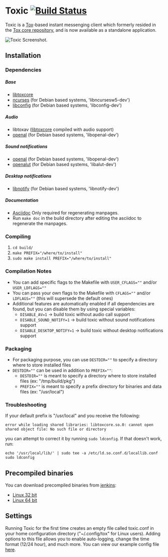 # Toxic [![Build Status](https://travis-ci.org/Tox/toxic.png?branch=master)](https://travis-ci.org/Tox/toxic)
Toxic is a [Tox](https://tox.im)-based instant messenging client which formerly resided in the [Tox core repository](https://github.com/irungentoo/toxcore), and is now available as a standalone application.

![Toxic Screenshot](https://i.imgur.com/ryaEmQZ.png "Home Screen").

## Installation

### Dependencies
##### Base
* [libtoxcore](https://github.com/irungentoo/toxcore)
* [ncurses](https://www.gnu.org/software/ncurses) (for Debian based systems, 'libncursesw5-dev')
* [libconfig](http://www.hyperrealm.com/libconfig) (for Debian based systems, 'libconfig-dev')

##### Audio
* libtoxav ([libtoxcore](https://github.com/irungentoo/toxcore) compiled with audio support)
* [openal](http://openal.org) (for Debian based systems, 'libopenal-dev')

##### Sound notifications
* [openal](http://openal.org) (for Debian based systems, 'libopenal-dev')
* [openalut](http://openal.org) (for Debian based systems, 'libalut-dev')

##### Desktop notifications
* [libnotify](https://developer.gnome.org/libnotify) (for Debian based systems, 'libnotify-dev')

##### Documentation
* [Asciidoc](http://asciidoc.org/index.html) Only required for regenerating manpages.
* Run `make doc` in the build directory after editing the asciidoc to regenerate the manpages.

### Compiling
1. `cd build/`
2. `make PREFIX="/where/to/install"`
3. `sudo make install PREFIX="/where/to/install"`

### Compilation Notes
* You can add specific flags to the Makefile with `USER_CFLAGS=""` and/or `USER_LDFLAGS=""`
* You can pass your own flags to the Makefile with `CFLAGS=""` and/or `LDFLAGS=""` (this will supersede the default ones)
* Additional features are automatically enabled if all dependencies are found, but you can disable them by using special variables:
  * `DISABLE_AV=1` → build toxic without audio call support
  * `DISABLE_SOUND_NOTIFY=1` → build toxic without sound notifications support
  * `DISABLE_DESKTOP_NOTIFY=1` → build toxic without desktop notifications support

### Packaging
* For packaging purpose, you can use `DESTDIR=""` to specify a directory where to store installed files
* `DESTDIR=""` can be used in addition to `PREFIX=""`:
  * `DESTDIR=""` is meant to specify a directory where to store installed files (ex: "/tmp/build/pkg")
  * `PREFIX=""` is meant to specify a prefix directory for binaries and data files (ex: "/usr/local")

### Troubleshooting
If your default prefix is "/usr/local" and you receive the following:
```
error while loading shared libraries: libtoxcore.so.0: cannot open shared object file: No such file or directory
```
you can attempt to correct it by running `sudo ldconfig`. If that doesn't work, run:
```
echo '/usr/local/lib/' | sudo tee -a /etc/ld.so.conf.d/locallib.conf
sudo ldconfig
```

## Precompiled binaries
You can download precompiled binaries from [jenkins](https://jenkins.libtoxcore.so):
* [Linux 32 bit](https://jenkins.libtoxcore.so/job/toxic_linux_i386/lastSuccessfulBuild/artifact/toxic_linux_i386.tar.xz)
* [Linux 64 bit](https://jenkins.libtoxcore.so/job/toxic_linux_amd64/lastSuccessfulBuild/artifact/toxic_linux_amd64.tar.xz)

## Settings
Running Toxic for the first time creates an empty file called toxic.conf in your home configuration directory ("~/.config/tox" for Linux users). Adding options to this file allows you to enable auto-logging, change the time format (12/24 hour), and much more.
You can view our example config file [here](misc/toxic.conf.example).

